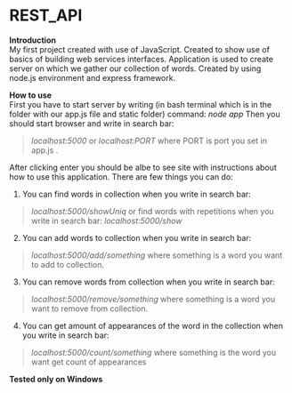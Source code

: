 # REST_API

**Introduction** <br />
My first project created with use of JavaScript. Created to show use of basics of building web services interfaces.
Application is used to create server on which we gather our collection of words. Created by using node.js environment and express framework.

**How to use** <br />
First you have to start server by writing (in bash terminal which is in the folder with our app.js file and static folder) command:
*node app*
Then you should start browser and write in search bar:
>*localhost:5000* 
or 
>*localhost:PORT* 
where PORT is port you set in app.js .

After clicking enter you should be albe to see site with instructions about how to use this application.
There are few things you can do:
1. You can find words in collection when you write in search bar:
>*localhost:5000/showUniq*
or find words with repetitions when you write in search bar:
>*localhost:5000/show*
2. You can add words to collection when you write in search bar:
>*localhost:5000/add/something* 
where something is a word you want to add to collection.
3. You can remove words from collection when you write in search bar:
>*localhost:5000/remove/something* 
where something is a word you want to remove from collection.
4. You can get amount of appearances of the word in the collection when you write in search bar:
>*localhost:5000/count/something* 
where something is the word you want get count of appearances



**Tested only on Windows**
